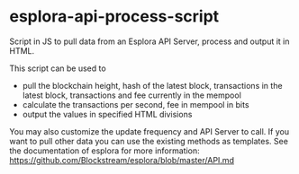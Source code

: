 # esplora-api-process-script
Script in JS to pull data from an Esplora API Server, process and output it in HTML.

This script can be used to 
- pull the blockchain height, hash of the latest block, transactions in the latest block, transactions and fee currently in the mempool 
- calculate the transactions per second, fee in mempool in bits
- output the values in specified HTML divisions

You may also customize the update frequency and API Server to call.
If you want to pull other data you can use the existing methods as templates.
See the documentation of esplora for more information: 
https://github.com/Blockstream/esplora/blob/master/API.md
